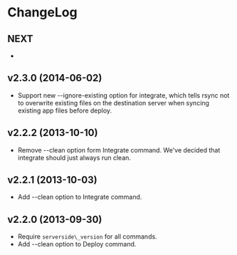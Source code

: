 # ChangeLog

## NEXT

  *

## v2.3.0 (2014-06-02)

  * Support new --ignore-existing option for integrate, which tells rsync not to overwrite existing files on the destination server when syncing existing app files before deploy.

## v2.2.2 (2013-10-10)

  * Remove --clean option form Integrate command. We've decided that integrate should just always run clean.

## v2.2.1 (2013-10-03)

  * Add --clean option to Integrate command.

## v2.2.0 (2013-09-30)

  * Require `serverside\_version` for all commands.
  * Add --clean option to Deploy command.
